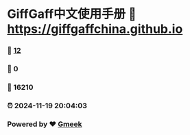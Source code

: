 # GiffGaff中文使用手册 :link: https://giffgaffchina.github.io 
### :page_facing_up: [12](https://giffgaffchina.github.io/tag.html) 
### :speech_balloon: 0 
### :hibiscus: 16210 
### :alarm_clock: 2024-11-19 20:04:03 
### Powered by :heart: [Gmeek](https://github.com/Meekdai/Gmeek)
